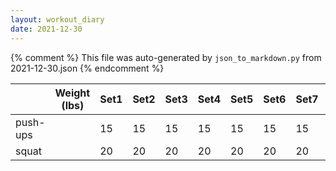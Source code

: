 ```yaml
---
layout: workout_diary
date: 2021-12-30
---
```


{% comment %}
    This file was auto-generated by `json_to_markdown.py` from 2021-12-30.json
{% endcomment %}

|                             | Weight (lbs) | Set1 | Set2 | Set3 | Set4 | Set5 | Set6 | Set7 | Set8 | Set9 | Set10 | Set11 | Set12 |
|-----------------------------|--------------|------|------|------|------|------|------|------|------|------|-------|-------|-------|
| push-ups |  | 15 | 15 | 15 | 15 | 15 | 15 | 15 | 10 | 15 | 15 | 15 | 15 |
| squat |  | 20 | 20 | 20 | 20 | 20 | 20 | 20 | 20 | 20 | 20 | 20 | 20 |
